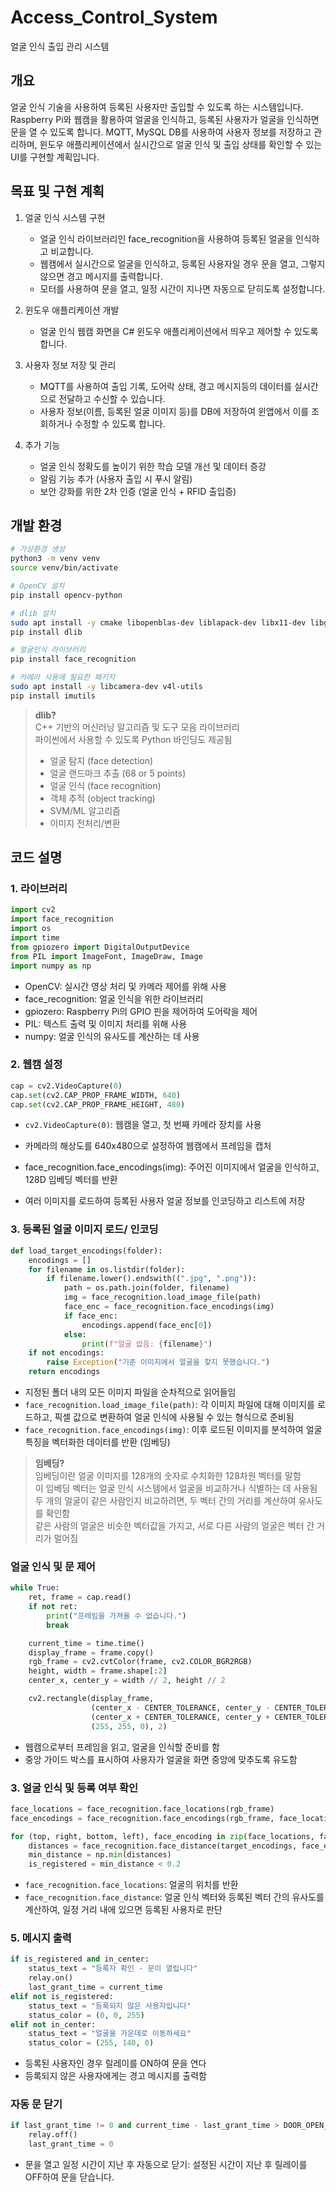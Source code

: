 # Access_Control_System
얼굴 인식 출입 관리 시스템

## 개요
얼굴 인식 기술을 사용하여 등록된 사용자만 출입할 수 있도록 하는 시스템입니다. Raspberry Pi와 웹캠을 활용하여 얼굴을 인식하고, 등록된 사용자가 얼굴을 인식하면 문을 열 수 있도록 합니다. MQTT, MySQL DB를 사용하여 사용자 정보를 저장하고 관리하며, 윈도우 애플리케이션에서 실시간으로 얼굴 인식 및 출입 상태를 확인할 수 있는 UI를 구현할 계획입니다.

## 목표 및 구현 계획
1. 얼굴 인식 시스템 구현
    - 얼굴 인식 라이브러리인 face_recognition을 사용하여 등록된 얼굴을 인식하고 비교합니다.
    - 웹캠에서 실시간으로 얼굴을 인식하고, 등록된 사용자일 경우 문을 열고, 그렇지 않으면 경고 메시지를 출력합니다.
    - 모터를 사용하여 문을 열고, 일정 시간이 지나면 자동으로 닫히도록 설정합니다.

2. 윈도우 애플리케이션 개발
    - 얼굴 인식 웹캠 화면을 C# 윈도우 애플리케이션에서 띄우고 제어할 수 있도록 합니다.

3. 사용자 정보 저장 및 관리
    - MQTT를 사용하여 출입 기록, 도어락 상태, 경고 메시지등의 데이터를 실시간으로 전달하고 수신할 수 있습니다.
    - 사용자 정보(이름, 등록된 얼굴 이미지 등)를 DB에 저장하여 윈앱에서 이를 조회하거나 수정할 수 있도록 합니다.

4. 추가 기능
    - 얼굴 인식 정확도를 높이기 위한 학습 모델 개선 및 데이터 증강
    - 알림 기능 추가 (사용자 출입 시 푸시 알림)
    - 보안 강화를 위한 2차 인증 (얼굴 인식 + RFID 출입증)

## 개발 환경
```bash
# 가상환경 생성
python3 -m venv venv
source venv/bin/activate

# OpenCV 설치
pip install opencv-python

# dlib 설치
sudo apt install -y cmake libopenblas-dev liblapack-dev libx11-dev libgtk-3-dev libboost-python-dev
pip install dlib

# 얼굴인식 라이브러리
pip install face_recognition

# 카메라 사용에 필요한 패키지
sudo apt install -y libcamera-dev v4l-utils
pip install imutils
```

>**dlib?**
><br>C++ 기반의 머신러닝 알고리즘 및 도구 모음 라이브러리<br>파이썬에서 사용할 수 있도록 Python 바인딩도 제공됨
>- 얼굴 탐지 (face detection)
>- 얼굴 랜드마크 추출 (68 or 5 points)
>- 얼굴 인식 (face recognition)
>- 객체 추적 (object tracking)
>- SVM/ML 알고리즘
>- 이미지 전처리/변환


## 코드 설명
### 1. 라이브러리
```python
import cv2
import face_recognition
import os
import time
from gpiozero import DigitalOutputDevice
from PIL import ImageFont, ImageDraw, Image
import numpy as np
```
- OpenCV: 실시간 영상 처리 및 카메라 제어를 위해 사용
- face_recognition: 얼굴 인식을 위한 라이브러리
- gpiozero: Raspberry Pi의 GPIO 핀을 제어하여 도어락을 제어
- PIL: 텍스트 출력 및 이미지 처리를 위해 사용
- numpy: 얼굴 인식의 유사도를 계산하는 데 사용

### 2. 웹캠 설정
```python
cap = cv2.VideoCapture(0)
cap.set(cv2.CAP_PROP_FRAME_WIDTH, 640)
cap.set(cv2.CAP_PROP_FRAME_HEIGHT, 480)
```
- `cv2.VideoCapture(0)`: 웹캠을 열고, 첫 번째 카메라 장치를 사용
- 카메라의 해상도를 640x480으로 설정하여 웹캠에서 프레임을 캡처

- face_recognition.face_encodings(img): 주어진 이미지에서 얼굴을 인식하고, 128D 임베딩 벡터를 반환
- 여러 이미지를 로드하여 등록된 사용자 얼굴 정보를 인코딩하고 리스트에 저장

### 3. 등록된 얼굴 이미지 로드/ 인코딩
```python
def load_target_encodings(folder):
    encodings = []
    for filename in os.listdir(folder):
        if filename.lower().endswith((".jpg", ".png")):
            path = os.path.join(folder, filename)
            img = face_recognition.load_image_file(path)
            face_enc = face_recognition.face_encodings(img)
            if face_enc:
                encodings.append(face_enc[0])
            else:
                print(f"얼굴 없음: {filename}")
    if not encodings:
        raise Exception("기준 이미지에서 얼굴을 찾지 못했습니다.")
    return encodings
```
- 지정된 폴더 내의 모든 이미지 파일을 순차적으로 읽어들임
- `face_recognition.load_image_file(path)`: 각 이미지 파일에 대해 이미지를 로드하고, 픽셀 값으로 변환하여 얼굴 인식에 사용될 수 있는 형식으로 준비됨
- `face_recognition.face_encodings(img)`: 이후 로드된 이미지를 분석하여 얼굴 특징을 벡터화한 데이터를 반환 (임베딩)

>**임베딩?**
><br>임베딩이란 얼굴 이미지를 128개의 숫자로 수치화한 128차원 벡터를 말함<br>이 임베딩 벡터는 얼굴 인식 시스템에서 얼굴을 비교하거나 식별하는 데 사용됨<br>두 개의 얼굴이 같은 사람인지 비교하려면, 두 벡터 간의 거리를 계산하여 유사도를 확인함<br>같은 사람의 얼굴은 비슷한 벡터값을 가지고, 서로 다른 사람의 얼굴은 벡터 간 거리가 멀어짐

### 얼굴 인식 및 문 제어
```python
while True:
    ret, frame = cap.read()
    if not ret:
        print("프레임을 가져올 수 없습니다.")
        break

    current_time = time.time()
    display_frame = frame.copy()
    rgb_frame = cv2.cvtColor(frame, cv2.COLOR_BGR2RGB)
    height, width = frame.shape[:2]
    center_x, center_y = width // 2, height // 2

    cv2.rectangle(display_frame, 
                  (center_x - CENTER_TOLERANCE, center_y - CENTER_TOLERANCE),
                  (center_x + CENTER_TOLERANCE, center_y + CENTER_TOLERANCE),
                  (255, 255, 0), 2)
```
- 웹캠으로부터 프레임을 읽고, 얼굴을 인식할 준비를 함
- 중앙 가이드 박스를 표시하여 사용자가 얼굴을 화면 중앙에 맞추도록 유도함

### 3. 얼굴 인식 및 등록 여부 확인
```python
face_locations = face_recognition.face_locations(rgb_frame)
face_encodings = face_recognition.face_encodings(rgb_frame, face_locations)

for (top, right, bottom, left), face_encoding in zip(face_locations, face_encodings):
    distances = face_recognition.face_distance(target_encodings, face_encoding)
    min_distance = np.min(distances)
    is_registered = min_distance < 0.2
```
- `face_recognition.face_locations`: 얼굴의 위치를 반환
- `face_recognition.face_distance`: 얼굴 인식 벡터와 등록된 벡터 간의 유사도를 계산하여, 일정 거리 내에 있으면 등록된 사용자로 판단

### 5. 메시지 출력
```python
if is_registered and in_center:
    status_text = "등록자 확인 - 문이 열립니다"
    relay.on()
    last_grant_time = current_time
elif not is_registered:
    status_text = "등록되지 않은 사용자입니다"
    status_color = (0, 0, 255)
elif not in_center:
    status_text = "얼굴을 가운데로 이동하세요"
    status_color = (255, 140, 0)
```
- 등록된 사용자인 경우 릴레이를 ON하여 문을 연다
- 등록되지 않은 사용자에게는 경고 메시지를 출력함

### 자동 문 닫기
```python
if last_grant_time != 0 and current_time - last_grant_time > DOOR_OPEN_DURATION:
    relay.off()
    last_grant_time = 0
```
- 문을 열고 일정 시간이 지난 후 자동으로 닫기: 설정된 시간이 지난 후 릴레이를 OFF하여 문을 닫습니다.